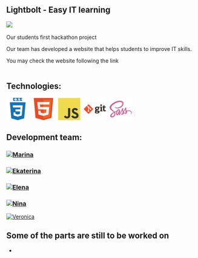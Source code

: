 ## Lightbolt - Easy IT learning <br/>
<div id=“” align=“center”>
 <img src="assets/images/" class="image" width=“100”/>
</div>

Our students first hackathon project

Our team has developed a website that helps students to improve IT skills.

You may check the website following the link <br/>
 <br/>

## Technologies: <br/>
<div>
  <img src="https://github.com/devicons/devicon/blob/master/icons/css3/css3-plain-wordmark.svg"  title="CSS3" alt="CSS" width="60" height="60"/>&nbsp;
  <img src="https://github.com/devicons/devicon/blob/master/icons/html5/html5-original.svg" title="HTML5" alt="HTML" width="60" height="60"/>&nbsp;
  <img src="https://github.com/devicons/devicon/blob/master/icons/javascript/javascript-original.svg" title="JavaScript" alt="JavaScript" width="60" height="60"/>&nbsp;
  <img src="https://github.com/devicons/devicon/blob/master/icons/git/git-original-wordmark.svg" title="Git" **alt="Git" width="60" height="60"/>&nbsp;
  <img src="https://github.com/devicons/devicon/blob/master/icons/sass/sass-original.svg" title="SAAS" **alt="SAAS" width="60" height="60"/>&nbsp;
</div>

## Development team: <br/>
<h3>
  <a href="https://github.com/marinakotuseva">
    <img alt="Marina" src="https://img.shields.io/badge/-Marina-black?style=for-the-badge&logo=github&logoColor=white" />
  </a>
</h3>
<h3>
  <a href="https://github.com/katekoso">
    <img alt="Ekaterina" src="https://img.shields.io/badge/-Ekaterina-black?style=for-the-badge&logo=github&logoColor=white" />
  </a>
</h3>
<h3>
  <a href="https://github.com/Eva71879">
    <img alt="Elena" src="https://img.shields.io/badge/-Elena-black?style=for-the-badge&logo=github&logoColor=white" />
  </a>
</h3>
<h3>
  <a href="https://github.com/mercurialli">
    <img alt="Nina" src="https://img.shields.io/badge/-Nina-black?style=for-the-badge&logo=github&logoColor=white" />
  </a>
</h3>
  <a href="https://github.com/vnksobol">
    <img alt="Veronica" src="https://img.shields.io/badge/-Veroniсa-black?style=for-the-badge&logo=github&logoColor=white" />
  </a>
</h3>


Some of the parts are still to be worked on
- 
- 
